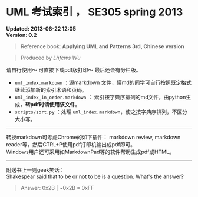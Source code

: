 # UML 考试索引 ， SE305 spring 2013

**Updated: 2013-06-22 12:05**  
**Version: 0.2**

> Reference book: **Applying UML and Patterns 3rd, Chinese version**

> Produced by *Lhfcws Wu*

请自行使用～ 可直接下载pdf版打印～ 最后还会有分栏版。

+ `uml_index.markdown` ：源markdown 文件，懂md的同学可自行按照既定格式继续添加新的索引术语和页码。
+ `uml_index_in_order.markdown` ： 索引按字典序排列的md文件，由python生成，**转pdf时请使用该文件**。
+ `scripts/sort.py` ：处理 `uml_index.markdown`，使之按字典序排列，不区分大小写。

***

转换markdown可考虑Chrome的如下插件： markdown review, markdown reader等，然后CTRL+P使用pdf打印机输出成pdf即可。  
Windows用户还可采用如MarkdownPad等的软件帮助生成pdf或HTML。

***

附送书上一则geek笑话：  
Shakespear said that to be or not to be is a question. What's the answer?

> Answer: 0x2B | ~0x2B = 0xFF
